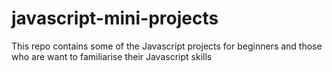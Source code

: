 # javascript-mini-projects
This repo contains some of the Javascript projects for beginners and those who are want to familiarise their Javascript skills
